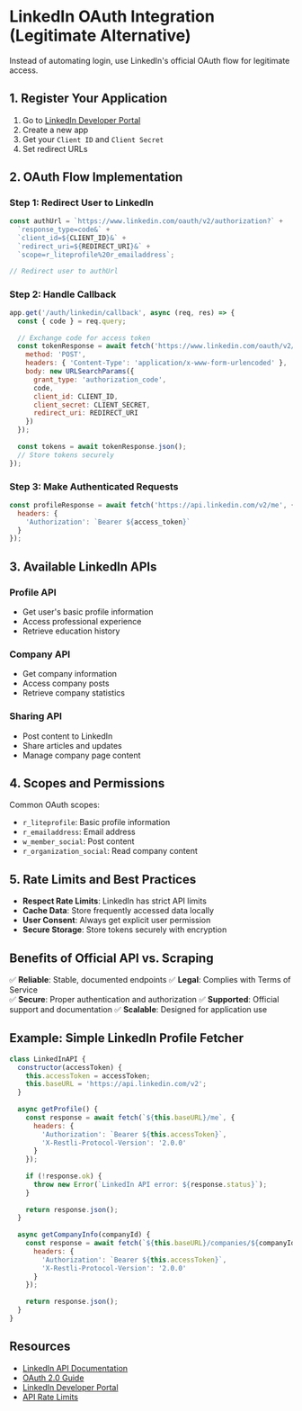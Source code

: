 # LinkedIn OAuth Integration (Legitimate Alternative)

Instead of automating login, use LinkedIn's official OAuth flow for legitimate access.

## 1. Register Your Application

1. Go to [LinkedIn Developer Portal](https://www.linkedin.com/developers/)
2. Create a new app
3. Get your `Client ID` and `Client Secret`
4. Set redirect URLs

## 2. OAuth Flow Implementation

### Step 1: Redirect User to LinkedIn
```javascript
const authUrl = `https://www.linkedin.com/oauth/v2/authorization?` +
  `response_type=code&` +
  `client_id=${CLIENT_ID}&` +
  `redirect_uri=${REDIRECT_URI}&` +
  `scope=r_liteprofile%20r_emailaddress`;

// Redirect user to authUrl
```

### Step 2: Handle Callback
```javascript
app.get('/auth/linkedin/callback', async (req, res) => {
  const { code } = req.query;
  
  // Exchange code for access token
  const tokenResponse = await fetch('https://www.linkedin.com/oauth/v2/accessToken', {
    method: 'POST',
    headers: { 'Content-Type': 'application/x-www-form-urlencoded' },
    body: new URLSearchParams({
      grant_type: 'authorization_code',
      code,
      client_id: CLIENT_ID,
      client_secret: CLIENT_SECRET,
      redirect_uri: REDIRECT_URI
    })
  });
  
  const tokens = await tokenResponse.json();
  // Store tokens securely
});
```

### Step 3: Make Authenticated Requests
```javascript
const profileResponse = await fetch('https://api.linkedin.com/v2/me', {
  headers: {
    'Authorization': `Bearer ${access_token}`
  }
});
```

## 3. Available LinkedIn APIs

### Profile API
- Get user's basic profile information
- Access professional experience
- Retrieve education history

### Company API
- Get company information
- Access company posts
- Retrieve company statistics

### Sharing API
- Post content to LinkedIn
- Share articles and updates
- Manage company page content

## 4. Scopes and Permissions

Common OAuth scopes:
- `r_liteprofile`: Basic profile information
- `r_emailaddress`: Email address
- `w_member_social`: Post content
- `r_organization_social`: Read company content

## 5. Rate Limits and Best Practices

- **Respect Rate Limits**: LinkedIn has strict API limits
- **Cache Data**: Store frequently accessed data locally
- **User Consent**: Always get explicit user permission
- **Secure Storage**: Store tokens securely with encryption

## Benefits of Official API vs. Scraping

✅ **Reliable**: Stable, documented endpoints
✅ **Legal**: Complies with Terms of Service  
✅ **Secure**: Proper authentication and authorization
✅ **Supported**: Official support and documentation
✅ **Scalable**: Designed for application use

## Example: Simple LinkedIn Profile Fetcher

```javascript
class LinkedInAPI {
  constructor(accessToken) {
    this.accessToken = accessToken;
    this.baseURL = 'https://api.linkedin.com/v2';
  }
  
  async getProfile() {
    const response = await fetch(`${this.baseURL}/me`, {
      headers: {
        'Authorization': `Bearer ${this.accessToken}`,
        'X-Restli-Protocol-Version': '2.0.0'
      }
    });
    
    if (!response.ok) {
      throw new Error(`LinkedIn API error: ${response.status}`);
    }
    
    return response.json();
  }
  
  async getCompanyInfo(companyId) {
    const response = await fetch(`${this.baseURL}/companies/${companyId}`, {
      headers: {
        'Authorization': `Bearer ${this.accessToken}`,
        'X-Restli-Protocol-Version': '2.0.0'
      }
    });
    
    return response.json();
  }
}
```

## Resources

- [LinkedIn API Documentation](https://docs.microsoft.com/en-us/linkedin/)
- [OAuth 2.0 Guide](https://docs.microsoft.com/en-us/linkedin/shared/authentication/authorization-code-flow)
- [LinkedIn Developer Portal](https://www.linkedin.com/developers/)
- [API Rate Limits](https://docs.microsoft.com/en-us/linkedin/shared/api-guide/concepts/rate-limits) 